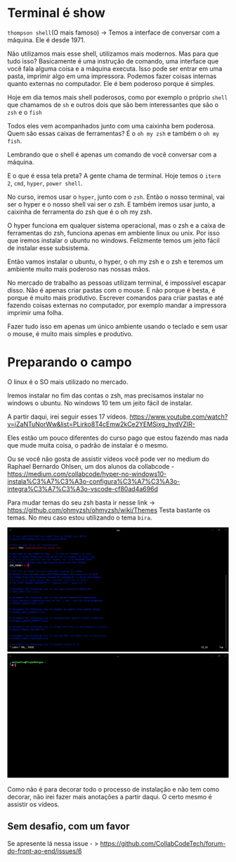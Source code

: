 # Terminal é show

`thompson shell`(O mais famoso) -> Temos a interface de conversar com a máquina. Ele é desde 1971.

Não utilizamos mais esse shell, utilizamos mais modernos. Mas para que tudo isso? Basicamente é uma instrução de comando, uma interface que você fala alguma coisa e a máquina executa. Isso pode ser entrar em uma pasta, imprimir algo em uma impressora. Podemos fazer coisas internas quanto externas no computador. 
Ele é bem poderoso porque é simples.

Hoje em dia temos mais shell poderosos, como por exemplo o próprio `shell` que chamamos de `sh` e outros dois que são bem interessantes que são o `zsh` e o `fish`

Todos eles vem acompanhados junto com uma caixinha bem poderosa. Quem são essas caixas de ferramentas? É o `oh my zsh` e também o `oh my fish`.

Lembrando que o shell é apenas um comando de você conversar com a máquina.

E o que é essa tela preta? A gente chama de terminal. Hoje temos o `iterm 2`, `cmd`, `hyper`, `power shell`.

No curso, iremos usar o `hyper`, junto com o `zsh`. 
Então o nosso terminal, vai ser o hyper e o nosso shell vai ser o zsh. E também iremos usar junto, a caixinha de ferramenta do zsh que é o oh my zsh.

O hyper funciona em qualquer sistema operacional, mas o zsh e a caixa de ferramentas do zsh, funciona apenas em ambiente linux ou unix. Por isso que iremos instalar o ubuntu no windows. Felizmente temos um jeito fácil de instalar esse subsistema.

Então vamos instalar o ubuntu, o hyper, o oh my zsh e o zsh e teremos um ambiente muito mais poderoso nas nossas mãos.

No mercado de trabalho as pessoas utilizam terminal, é impossível escapar disso. Não é apenas criar pastas com o mouse. E não porque é besta, é porque é muito mais produtivo. Escrever comandos para criar pastas e até fazendo coisas externas no computador, por exemplo mandar a impressora imprimir uma folha.

Fazer tudo isso em apenas um único ambiente usando o teclado e sem usar o mouse, é muito mais simples e produtivo.

# Preparando o campo

O linux é o SO mais utilizado no mercado.

Iremos instalar no fim das contas o zsh, mas precisamos instalar no windows o ubuntu. No windows 10 tem um jeito fácil de instalar.

A partir daqui, irei seguir esses 17 vídeos. https://www.youtube.com/watch?v=iZaNTuNorWw&list=PLirko8T4cEmw2kCe2YEMSjxg_hydVZIR-

Eles estão um pouco diferentes do curso pago que estou fazendo mas nada que mude muita coisa, o padrão de instalar é o mesmo.

Ou se você não gosta de assistir vídeos você pode ver no medium do Raphael Bernardo Ohlsen, um dos alunos da collabcode - https://medium.com/collabcode/hyper-no-windows10-instala%C3%A7%C3%A3o-configura%C3%A7%C3%A3o-integra%C3%A7%C3%A3o-vscode-cf80ad4a696d

Para mudar temas do seu zsh basta ir nesse link -> https://github.com/ohmyzsh/ohmyzsh/wiki/Themes 
Testa bastante os temas. 
No meu caso estou utilizando o tema `bira`.

![img1](../000/img/img1.png)
![img1](../000/img/img2.png)

Como não é para decorar todo o processo de instalação e não tem como decorar, não irei fazer mais anotações a partir daqui. O certo mesmo é assistir os vídeos.

## Sem desafio, com um favor

Se apresente lá nessa issue - > https://github.com/CollabCodeTech/forum-do-front-ao-end/issues/6

